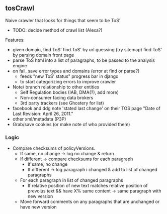tosCrawl
--------

Naive crawler that looks for things that seem to be ToS'

 * TODO: decide method of crawl list (Alexa?)

Features:

 * given domain, find ToS'
    find ToS' by url guessing (try sitemap)
    find ToS' by parsing domain front page
 * parse ToS html into a list of paragraphs, to be passed to the analysis engine
 * on fail, save error types and domains (error at find or parse?)
    * feeds "new ToS' status" progress bar in django
    * to start categorizing errors to improve crawler
 * Note/ branch relationship to other entities
    * Self Regulation bodies (IAB, DMA(?), add more)
    * Non-consumer facing data brokers
    * 3rd party trackers (see Ghostery for list)
 * facebook and ddg note 'stated last change' on their TOS page "Date of Last Revision: April 26, 2011."
 * other xml/metadata (P3P)
 * Grab/save cookies (or make note of who provided them)

### Logic
 * Compare checksums of policyVersions.
   * If same, no change -> log no change & return
   * If different -> compare checksums for each paragraph
      * If same, no change
      * If different -> log paragraph i changed & add to list of changed paragraphs
   * For each paragraph in list of changed paragraphs
      * If relative position of new text matches relative position of prevoius text && have X% same content -> same paragraph with new version
   * Move forward comments on any paragraphs that are unchanged or have new version
